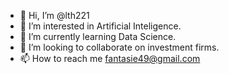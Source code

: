 - 👋 Hi, I’m @lth221
- 👀 I’m interested in Artificial Inteligence.
- 🌱 I’m currently learning Data Science.
- 💞️ I’m looking to collaborate on investment firms.
- 📫 How to reach me fantasie49@gmail.com

<!---
lth221/lth221 is a ✨ special ✨ repository because its `README.md` (this file) appears on your GitHub profile.
You can click the Preview link to take a look at your changes.
--->
